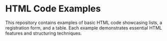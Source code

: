# HTML Code Examples

This repository contains examples of basic HTML code showcasing lists, a registration form, and a table. Each example demonstrates essential HTML features and structuring techniques.
